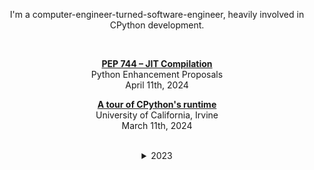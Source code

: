 <div align=center>

I'm a computer-engineer-turned-software-engineer, heavily involved in CPython development.

<br>

[**PEP 744 – JIT Compilation**](https://www.python.org/dev/peps/pep-0744)
<br>
Python Enhancement Proposals
<br>
April 11th, 2024

[**A tour of CPython's runtime**](2024/03/11/a_tour_of_cpythons_runtime.pdf)
<br>
University of California, Irvine
<br>
March 11th, 2024

<br>
<details>
<summary> 2023 </summary>
<br>

[**A JIT compiler for CPython**](https://youtu.be/HxSHIpEQRjs)
<br>
CPython Core Dev Sprint 2023
<br>
October 10th, 2023

[**Inside CPython 3.11's new specializing, adaptive interpreter**](https://youtu.be/shQtrn1v7sQ)
<br>
PyCon US 2023
<br>
April 21st, 2023

[**A tour of CPython's bytecode compiler**](2023/03/14/a_tour_of_cpythons_bytecode_compiler.pdf)
<br>
University of California, Irvine
<br>
March 14th, 2023

<br>
<details>
<summary> 2022 </summary>
<br>

[**Python 3.11 Release Episode**](https://www.youtube.com/watch?v=Iak-6AsMLsU)
<br>
Talk Python
<br>
October 28th, 2022

[**A Team at Microsoft is Helping Make Python Faster**](https://devblogs.microsoft.com/python/python-311-faster-cpython-team)
<br>
Microsoft Python DevBlog
<br>
October 26th, 2022

[**Making CPython 3.11 Especially Fast**](https://www.youtube.com/watch?v=PGZPSWZSkJI&t=1472s)
<br>
Python 3.11 Release
<br>
October 24th, 2022

[**Python Perf: Specializing, Adaptive Interpreter**](https://www.youtube.com/watch?v=tNs18GDmAfg)
<br>
Talk Python
<br>
September 15th, 2022

[**A Perfect `match`**](https://www.youtube.com/watch?v=XpxTrDDcpPE)
<br>
PyCon US 2022
<br>
April 29th, 2022

<br>
<details>
<summary> 2021 </summary>
<br>

[**A Perfect `match`**](https://www.youtube.com/watch?v=ggPJLwIbbyY&t=213s)
<br>
PyCon JP 2021
<br>
October 16th, 2021

[**Structural Pattern Matching**](https://www.youtube.com/watch?v=AHT2l3hcIJg&t=2646s)
<br>
Python 3.10 Release Stream
<br>
October 4th, 2021

[**What's New in Python 3.10**](https://www.youtube.com/watch?v=JteTO3EE7y0)
<br>
PyCharm by JetBrains
<br>
October 4th, 2021

<br>
<details>
<summary> 2020 </summary>
<br>

[**Dynamic Pattern Matching with Python**](https://dl.acm.org/doi/10.1145/3426422.3426983)
<br>
Dynamic Languages Symposium 2020
<br>
November 15th, 2020

[**PEP 634 – Structural Pattern Matching: Specification**](https://www.python.org/dev/peps/pep-0634)
<br>
Python Enhancement Proposals
<br>
September 12th, 2020

[**PEP 622 – Structural Pattern Matching**](https://www.python.org/dev/peps/pep-0622)
<br>
Python Enhancement Proposals
<br>
June 23rd, 2020

[**PEP 618 – Add Optional Length-Checking To zip**](https://www.python.org/dev/peps/pep-0618)
<br>
Python Enhancement Proposals
<br>
May 1st, 2020

[**PEP 614 – Relaxing Grammar Restrictions On Decorators**](https://www.python.org/dev/peps/pep-0614)
<br>
Python Enhancement Proposals
<br>
February 10th, 2020

<br>
<details>
<summary> 2019 </summary>
<br>

[**PEP 584 – Add Union Operators To dict**](https://www.python.org/dev/peps/pep-0584)
<br>
Python Enhancement Proposals
<br>
March 1st, 2019

</details>
</details>
</details>
</details>
</details>

</div>
